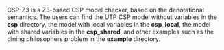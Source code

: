 CSP-Z3 is a Z3-based CSP model checker, based on the denotational semantics. The users can find the UTP CSP model without variables in the **csp** directory, the model with local variables in the **csp_local**, the model with shared variables in the **csp_shared**, and other examples such as the dining philosophers problem in the **example** directory.  
